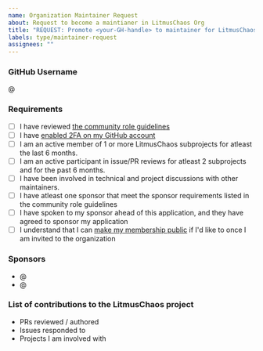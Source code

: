 ```yaml
---
name: Organization Maintainer Request
about: Request to become a maintianer in LitmusChaos Org
title: "REQUEST: Promote <your-GH-handle> to maintainer for LitmusChaos"
labels: type/maintainer-request
assignees: ""
---
```


### GitHub Username

@<your-GH-handle>

### Requirements

- [ ] I have reviewed [the community role guidelines](/community-roles.md)
- [ ] I have [enabled 2FA on my GitHub account](https://github.com/settings/security)
- [ ] I am an active member of 1 or more LitmusChaos subprojects for atleast the last 6 months.
- [ ] I am an active participant in issue/PR reviews for atleast 2 subprojects and for the past 6 months.
- [ ] I have been involved in technical and project discussions with other maintainers.
- [ ] I have atleast one sponsor that meet the sponsor requirements listed in the community role guidelines
- [ ] I have spoken to my sponsor ahead of this application, and they have agreed to sponsor my application
- [ ] I understand that I can [make my membership public](https://docs.github.com/en/account-and-profile/setting-up-and-managing-your-personal-account-on-github/managing-your-membership-in-organizations/publicizing-or-hiding-organization-membership) if I'd like to once I am invited to the organization

### Sponsors

- @<sponsor-1>
- @<sponsor-2>

### List of contributions to the LitmusChaos project

- PRs reviewed / authored
- Issues responded to
- Projects I am involved with
